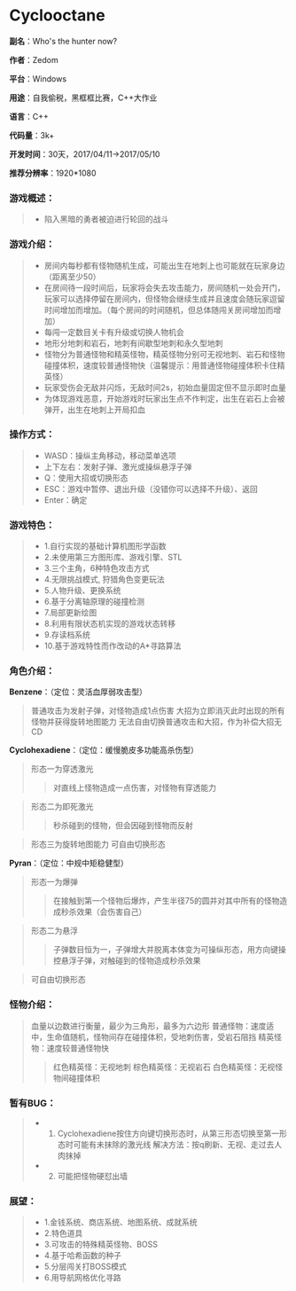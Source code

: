 Cyclooctane
=============================================
**副名**：Who's the hunter now?

**作者**：Zedom


**平台**：Windows


**用途**：自我偷税，黑框框比赛，C++大作业


**语言**：C++


**代码量**：3k+


**开发时间**：30天，2017/04/11->2017/05/10


**推荐分辨率**：1920*1080


### **游戏概述**：


> * 陷入黑暗的勇者被迫进行轮回的战斗


### **游戏介绍**：


> * 房间内每秒都有怪物随机生成，可能出生在地刺上也可能就在玩家身边（距离至少50）
> * 在房间待一段时间后，玩家将会失去攻击能力，房间随机一处会开门，玩家可以选择停留在房间内，但怪物会继续生成并且速度会随玩家逗留时间增加而增加。（每个房间的时间随机，但总体随闯关房间增加而增加）
> * 每闯一定数目关卡有升级或切换人物机会
> * 地形分地刺和岩石，地刺有间歇型地刺和永久型地刺
> * 怪物分为普通怪物和精英怪物，精英怪物分别可无视地刺、岩石和怪物碰撞体积，速度较普通怪物快（温馨提示：用普通怪物碰撞体积卡住精英怪）
> * 玩家受伤会无敌并闪烁，无敌时间2s，初始血量固定但不显示即时血量
> * 为体现游戏恶意，开始游戏时玩家出生点不作判定，出生在岩石上会被弹开，出生在地刺上开局扣血

### **操作方式**：


> * WASD：操纵主角移动，移动菜单选项
> * 上下左右：发射子弹、激光或操纵悬浮子弹
> * Q：使用大招或切换形态
> * ESC：游戏中暂停、退出升级（没错你可以选择不升级）、返回
> * Enter：确定


### **游戏特色**：


> * 1.自行实现的基础计算机图形学函数
> * 2.未使用第三方图形库、游戏引擎、STL
> * 3.三个主角，6种特色攻击方式
> * 4.无限挑战模式, 狩猎角色变更玩法
> * 5.人物升级、更换系统
> * 6.基于分离轴原理的碰撞检测
> * 7.局部更新绘图
> * 8.利用有限状态机实现的游戏状态转移
> * 9.存读档系统
> * 10.基于游戏特性而作改动的A*寻路算法


### **角色介绍**：


**Benzene**：（定位：灵活血厚弱攻击型）


>普通攻击为发射子弹，对怪物造成1点伤害
>大招为立即消灭此时出现的所有怪物并获得旋转地图能力
>无法自由切换普通攻击和大招，作为补偿大招无CD


**Cyclohexadiene**：（定位：缓慢脆皮多功能高杀伤型）


>形态一为穿透激光
>>对直线上怪物造成一点伤害，对怪物有穿透能力

>形态二为即死激光
>>秒杀碰到的怪物，但会因碰到怪物而反射

>形态三为旋转地图能力
>可自由切换形态

**Pyran**：（定位：中规中矩稳健型）


>形态一为爆弹
>>在接触到第一个怪物后爆炸，产生半径75的圆并对其中所有的怪物造成秒杀效果（会伤害自己）

>形态二为悬浮
>>子弹数目恒为一，子弹增大并脱离本体变为可操纵形态，用方向键操控悬浮子弹，对触碰到的怪物造成秒杀效果

>可自由切换形态

### **怪物介绍**：


>血量以边数进行衡量，最少为三角形，最多为六边形
>普通怪物：速度适中，生命值随机，怪物间存在碰撞体积，受地刺伤害，受岩石阻挡
>精英怪物：速度较普通怪物快
>>红色精英怪：无视地刺
>>棕色精英怪：无视岩石
>>白色精英怪：无视怪物间碰撞体积

### **暂有BUG**：


> * 1.	Cyclohexadiene按住方向键切换形态时，从第三形态切换至第一形态时可能有未抹除的激光线
解决方法：按q刷新、无视、走过去人肉抹掉
> * 2.	可能把怪物硬怼出墙

### **展望**：


> * 1.金钱系统、商店系统、地图系统、成就系统
> * 2.特色道具
> * 3.可攻击的特殊精英怪物、BOSS
> * 4.基于哈希函数的种子
> * 5.分层闯关打BOSS模式
> * 6.用导航网格优化寻路
